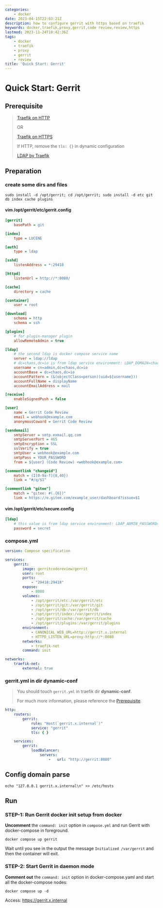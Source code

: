 ```yaml
---
categories:
    - docker
date: 2023-04-15T22:03:21Z
description: how to configure gerrit with https based on traefik
keywords: docker,traefik,proxy,gerrit,code review,review,https
lastmod: 2023-11-24T10:42:36Z
tags:
    - docker
    - traefik
    - proxy
    - gerrit
    - review
title: 'Quick Start: Gerrit'
---
```




# Quick Start: Gerrit

## Prerequisite

> [Traefik on HTTP](https://blog.caoyu.info/quick-start-1-traefik.html)
>
> OR
>
> [Traefik on HTTPS](https://blog.caoyu.info/quick-start-1-1-traefik-ssl.html)
>
> If HTTP, remove the `tls: {}` in dynamic configuration
>
> [LDAP by Traefik](https://blog.caoyu.info/quick-start-2-ldap.html)

## Preparation

### create some dirs and files

```shell
sudo install -d /opt/gerrit; cd /opt/gerrit; sudo install -d etc git db index cache plugins
```

#### vim /opt/gerrit/etc/gerrit.config

```ini
[gerrit]
	basePath = git

[index]
	type = LUCENE

[auth]
	type = ldap

[sshd]
	listenAddress = *:29418

[httpd]
	listenUrl = http://*:8080/

[cache]
	directory = cache

[container]
	user = root

[download]
	schema = http
	schema = ssh

[plugins]
	# for plugin-manager plugin
	allowRemoteAdmin = true

[ldap]
	# the second ldap is docker compose service name
	server = ldap://ldap
	# dc=chaos,dc=io is from ldap service environment: LDAP_DOMAIN=chaos.io
	username = cn=admin,dc=chaos,dc=io
	accountBase = dc=chaos,dc=io
	accountPattern = (&(objectClass=person)(uid=${username}))
	accountFullName = displayName
	accountEmailAddress = mail

[receive]
	enableSignedPush = false

[user]
	name = Gerrit Code Review
	email = webhook@example.com
	anonymousCoward = Gerrit Code Review

[sendemail]
	smtpServer = smtp.exmail.qq.com
	smtpServerPort = 465
	smtpEncryption = SSL
	sslVerify = true
	smtpUser = webhook@example.com
	smtpPass = YOUR_PASSWORD
	from = ${user} (Code Review) <webhook@example.com>

[commentlink "changeid"]
	match = (I[0-9a-f]{8,40})
	link = "#/q/$1"

[commentlink "gitee"]
	match = "gitee: #(.{6})"
	link = https://e.gitee.com/example_user/dashboard?issue=$1

```

#### vim /opt/gerrit/etc/secure.config

```ini
[ldap]
	# this value is from ldap service environment: LDAP_ADMIN_PASSWORD=secret
	password = secret

```

### compose.yml

```yaml
version: Compose specification

services:
    gerrit:
        image: gerritcodereview/gerrit
        user: root
        ports:
            - "29418:29418"
        expose:
            - 8080
        volumes:
            - /opt/gerrit/etc:/var/gerrit/etc
            - /opt/gerrit/git:/var/gerrit/git
            - /opt/gerrit/db:/var/gerrit/db
            - /opt/gerrit/index:/var/gerrit/index
            - /opt/gerrit/cache:/var/gerrit/cache
            - /opt/gerrit/plugins:/var/gerrit/plugins
        environment:
            - CANONICAL_WEB_URL=http://gerrit.x.internal
            - HTTPD_LISTEN_URL=proxy-http://*:8080
        networks:
            - traefik-net
        command: init

networks:
    traefik-net:
        external: true

```

### gerrit.yml in dir dynamic-conf

> You should touch `gerrit.yml` in traefik dir **dynamic-conf**.
>
> For much more information, please reference the [Prerequisite](#Prerequisite).

```yaml
http:
    routers:
        gerrit:
            rule: "Host(`gerrit.x.internal`)"
            service: "gerrit"
            tls: { }

    services:
        gerrit:
            loadBalancer:
                servers:
                    -   url: "http://gerrit:8080"

```

## Config domain parse

```shell
echo "127.0.0.1 gerrit.x.internal\n" >> /etc/hosts
```

## Run

### STEP-1: Run Gerrit docker init setup from docker

**Uncomment** the `command: init` option in `compose.yml` and run Gerrit with docker-compose in foreground.

```shell
docker compose up gerrit
```

Wait until you see in the output the message `Initialized /var/gerrit` and then the container will exit.

### STEP-2: Start Gerrit in daemon mode

**Comment out** the `command: init` option in docker-compose.yaml and start all the docker-compose nodes:

```shell
docker compose up -d
```

Access: <https://gerrit.x.internal>

